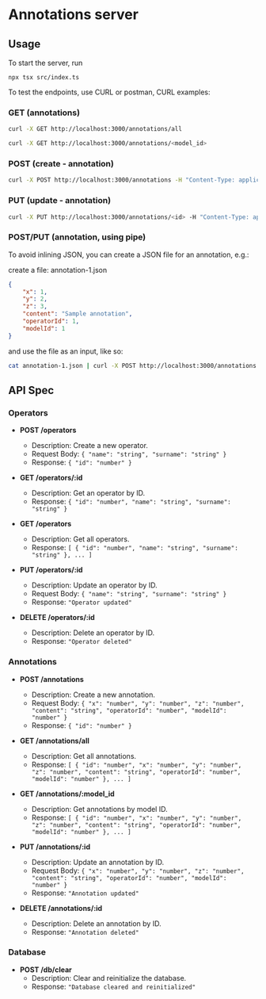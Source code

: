 # Annotations server

## Usage

To start the server, run

```
npx tsx src/index.ts
```

To test the endpoints, use CURL or postman, CURL examples:

### GET (annotations)

```bash
curl -X GET http://localhost:3000/annotations/all
```

```bash
curl -X GET http://localhost:3000/annotations/<model_id>
```

### POST (create - annotation)

```bash
curl -X POST http://localhost:3000/annotations -H "Content-Type: application/json" -d '{"x": 1, "y": 2, "z": 3, "content": "Sample annotation", "operatorId": 1, "modelId": 1}'
```

### PUT (update - annotation)

```bash
curl -X PUT http://localhost:3000/annotations/<id> -H "Content-Type: application/json" -d '{"content": "Updated annotation"}'
```

### POST/PUT (annotation, using pipe)

To avoid inlining JSON, you can create a JSON file for an annotation, e.g.:

create a file: annotation-1.json
```json
{
    "x": 1, 
    "y": 2, 
    "z": 3, 
    "content": "Sample annotation", 
    "operatorId": 1, 
    "modelId": 1
}
```

and use the file as an input, like so:

```bash
cat annotation-1.json | curl -X POST http://localhost:3000/annotations -H "Content-Type: application/json" -d @-
```

## API Spec

### Operators

- **POST /operators**
  - Description: Create a new operator.
  - Request Body: `{ "name": "string", "surname": "string" }`
  - Response: `{ "id": "number" }`

- **GET /operators/:id**
  - Description: Get an operator by ID.
  - Response: `{ "id": "number", "name": "string", "surname": "string" }`

- **GET /operators**
  - Description: Get all operators.
  - Response: `[ { "id": "number", "name": "string", "surname": "string" }, ... ]`

- **PUT /operators/:id**
  - Description: Update an operator by ID.
  - Request Body: `{ "name": "string", "surname": "string" }`
  - Response: `"Operator updated"`

- **DELETE /operators/:id**
  - Description: Delete an operator by ID.
  - Response: `"Operator deleted"`

### Annotations

- **POST /annotations**
  - Description: Create a new annotation.
  - Request Body: `{ "x": "number", "y": "number", "z": "number", "content": "string", "operatorId": "number", "modelId": "number" }`
  - Response: `{ "id": "number" }`

- **GET /annotations/all**
  - Description: Get all annotations.
  - Response: `[ { "id": "number", "x": "number", "y": "number", "z": "number", "content": "string", "operatorId": "number", "modelId": "number" }, ... ]`

- **GET /annotations/:model_id**
  - Description: Get annotations by model ID.
  - Response: `[ { "id": "number", "x": "number", "y": "number", "z": "number", "content": "string", "operatorId": "number", "modelId": "number" }, ... ]`

- **PUT /annotations/:id**
  - Description: Update an annotation by ID.
  - Request Body: `{ "x": "number", "y": "number", "z": "number", "content": "string", "operatorId": "number", "modelId": "number" }`
  - Response: `"Annotation updated"`

- **DELETE /annotations/:id**
  - Description: Delete an annotation by ID.
  - Response: `"Annotation deleted"`

### Database

- **POST /db/clear**
  - Description: Clear and reinitialize the database.
  - Response: `"Database cleared and reinitialized"`
